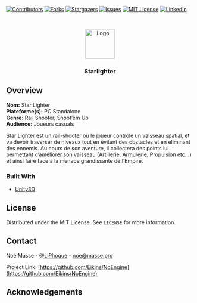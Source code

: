 <!--
**** Template from https://github.com/othneildrew/Best-README-Template
-->

<!-- PROJECT SHIELDS -->
<!--
*** I'm using markdown "reference style" links for readability.
*** Reference links are enclosed in brackets [ ] instead of parentheses ( ).
*** See the bottom of this document for the declaration of the reference variables
*** for contributors-url, forks-url, etc. This is an optional, concise syntax you may use.
*** https://www.markdownguide.org/basic-syntax/#reference-style-links
-->
[![Contributors][contributors-shield]][contributors-url]
[![Forks][forks-shield]][forks-url]
[![Stargazers][stars-shield]][stars-url]
[![Issues][issues-shield]][issues-url]
[![MIT License][license-shield]][license-url]
[![LinkedIn][linkedin-shield]][linkedin-url]

<!-- PROJECT LOGO -->
<br />
<p align="center">
  <a href="https://github.com/Eikins/Starlighter">
    <img src="https://noe.masse.pro/img/starlighter.png" alt="Logo" width="80" height="80">
  </a>

  <h3 align="center">Starlighter</h3>
</p>



<!-- ABOUT THE PROJECT -->
## Overview
**Nom:** Star Lighter  
**Plateforme(s):** PC Standalone  
**Genre:** Rail Shooter, Shoot’em Up  
**Audience:** Joueurs casuals  

Star Lighter est un rail-shooter où le joueur contrôle un vaisseau spatial, et va devoir traverser de niveaux tout en évitant des obstacles et en éliminant des ennemis. Au cours de son aventure, il collectera des points lui permettant d’améliorer son vaisseau (Artillerie, Armurerie, Propulsion etc...) et ainsi faire face à la menace grandissante de l’Empire.

### Built With
* [Unity3D](https://www.unity.com/)

<!-- LICENSE -->
## License

Distributed under the MIT License. See `LICENSE` for more information.

<!-- CONTACT -->
## Contact

Noé Masse - [@LiPhoque](https://twitter.com/LiPhoque) - noe@masse.pro

Project Link: [https://github.com/Eikins/NoEngine](https://github.com/Eikins/NoEngine)



<!-- ACKNOWLEDGEMENTS -->
## Acknowledgements


<!-- MARKDOWN LINKS & IMAGES -->
<!-- https://www.markdownguide.org/basic-syntax/#reference-style-links -->
[contributors-shield]: https://img.shields.io/github/contributors/Eikins/NoEngine.svg?style=flat-square
[contributors-url]: https://github.com/Eikins/NoEngine/graphs/contributors
[forks-shield]: https://img.shields.io/github/forks/Eikins/NoEngine.svg?style=flat-square
[forks-url]: https://github.com/Eikins/NoEngine/network/members
[stars-shield]: https://img.shields.io/github/stars/Eikins/NoEngine.svg?style=flat-square
[stars-url]: https://github.com/Eikins/NoEngine/stargazers
[issues-shield]: https://img.shields.io/github/issues/Eikins/NoEngine.svg?style=flat-square
[issues-url]: https://github.com/Eikins/NoEngine/issues
[license-shield]: https://img.shields.io/github/license/Eikins/NoEngine.svg?style=flat-square
[license-url]: https://github.com/Eikins/NoEngine/blob/master/LICENSE.txt
[linkedin-shield]: https://img.shields.io/badge/-LinkedIn-black.svg?style=flat-square&logo=linkedin&colorB=555
[linkedin-url]: https://linkedin.com/in/https://www.linkedin.com/in/no%C3%A9-masse-722839151/
